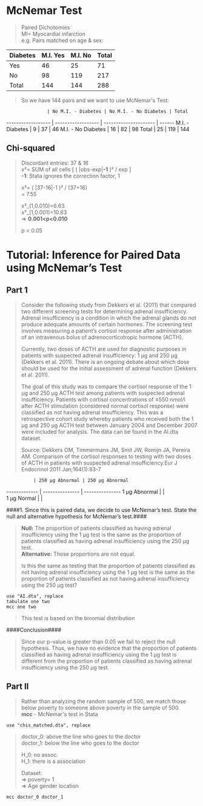 # McNemar Test #
> Paired Dichotomies  
> MI= Myocardial infarction  
> e.g. Pairs matched on age & sex:

Diabetes | M.I. Yes | M.I. No | Total
-------- | -------- | ------- | ------
Yes      | 46       | 25      | 71
No       | 98       | 119     | 217
Total    | 144      | 144     | 288

> So we have 144 pairs and we want to use McNemar's Test:

                   | No M.I. - Diabetes | No M.I. - No Diabetes | Total
------------------ | ------------------ | --------------------- | ------
M.I. - Diabetes    | 9                  | 37                    | 46
M.I. - No Diabetes | 16                 | 82                    | 98
Total              | 25                 | 119                   | 144

## Chi-squared ##
> Discordant entries: 37 & 16  
> x²= SUM of all cells [ ( |obs-exp|**-1** )² / exp ]  
> **-1**: Stata ignores the correction factor, 1
>  
> x²= ( |37-16|-1 )² / (37+16)  
>   = 7.55  
>  
> x²_(1,0.010)=6.63  
> x²_(1,0.001)=10.83  
> => **0.001<p<0.010**  
>  
> p < 0.05

# Tutorial: Inference for Paired Data using McNemar’s Test #
## Part 1 ##
> Consider the following study from Dekkers et al. (2011) that compared two different screening tests for determining adrenal insufficiency. Adrenal insufficiency is a condition in which the adrenal glands do not produce adequate amounts of certain hormones. The screening test involves measuring a patient’s cortisol response after administration of an intravenous bolus of adrenocorticotropic hormone (ACTH).  
>  
> Currently, two doses of ACTH are used for diagnostic purposes in patients with suspected adrenal insufficiency: 1 μg and 250 μg (Dekkers et al. 2011). There is an ongoing debate about which dose should be used for the initial assessment of adrenal function (Dekkers et al. 2011).  
>  
> The goal of this study was to compare the cortisol response of the 1 μg and 250 μg ACTH test among patients with suspected adrenal insufficiency. Patients with cortisol concentrations of ≥550 nmol/l after ACTH stimulation (considered normal cortisol response) were classified as not having adrenal insufficiency. This was a retrospective cohort study whereby patients who received both the 1 μg and 250 μg ACTH test between January 2004 and December 2007 were included for analysis. The data can be found in the AI.dta dataset.  
>  
> Source: Dekkers OM, Timmermans JM, Smit JW, Romijn JA, Pereira AM. Comparison of the cortisol responses to testing with two doses of ACTH in patients with suspected adrenal insufficiency.Eur J Endocrinol 2011 Jan;164(1):83-7  

              | 250 μg Abnormal | 250 μg Abnormal 
------------- | --------------- | --------------- 
1 μg Abnormal |                 |                 
1 μg Normal   |                 |                 


####1. Since this is paired data, we decide to use McNemar’s test. State the null and alternative hypothesis for McNemar’s test.####
> **Null:** The proportion of patients classified as having adrenal insufficiency using the 1 μg test is the same as the proportion of patients classified as having adrenal insufficiency using the 250 μg test.  
> **Alternative:** Those proportions are not equal.  
>  
> Is this the same as testing that the proportion of patients classified as not having adrenal insufficiency using the 1 μg test is the same as the proportion of patients classified as not having adrenal insufficiency using the 250 μg test?

	use "AI.dta", replace
	tabulate one two
	mcc one two

> This test is based on the binomial distribution  

####Conclusion####
> Since our p-value is greater than 0.05 we fail to reject the null hypothesis. Thus, we have no evidence that the proportion of patients classified as having adrenal insufficiency using the 1 μg test is different from the proportion of patients classified as having adrenal insufficiency using the 250 μg test.


## Part II ##
> Rather than analyzing the random sample of 500, we  match those below poverty to someone above poverty in the sample of 500.  
> **mcc** - McNemar's test in Stata

	use "chis_matched.dta", replace

> doctor_0: above the line who goes to the doctor  
> doctor_1: below the line who goes to the doctor  
>  
> H_0: no assoc.  
> H_1: there is a association  
>  
> Dataset:  
> => poverty= 1  
> => Age gender location

	mcc doctor_0 doctor_1


